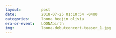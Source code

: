 ```yaml
---
layout:         post
date:           2018-07-25 01:10:54 -0400
categories:     loona heejin olivia
era-or-event:   LOONAbirth
img:            loona-debutconcert-teaser_1.jpg
---
```


